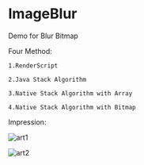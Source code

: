ImageBlur
=========

Demo for Blur Bitmap 

Four Method:

    1.RenderScript
    
    2.Java Stack Algorithm
    
    3.Native Stack Algorithm with Array
    
    4.Native Stack Algorithm with Bitmap


Impression:


![art1](https://github.com/Ryfthink/ImageBlur/tree/master/arts/snipper.jpg)

![art2](https://github.com/Ryfthink/ImageBlur/tree/master/arts/snipper_blured.png)
